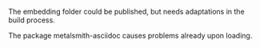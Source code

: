 The embedding folder could be published, but needs adaptations in the build process.

The package metalsmith-asciidoc causes problems already upon loading.
